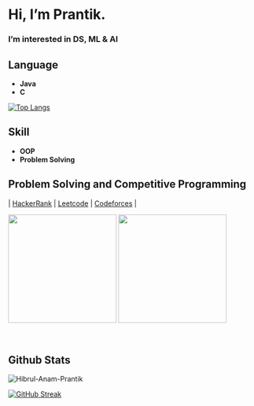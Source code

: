# Hi, I’m Prantik.


### I’m interested in DS, ML & AI


## Language
- **Java**
- **C**

 [![Top Langs](https://github-readme-stats.vercel.app/api/top-langs/?username=Hibrul-Anam-Prantik&theme=dark&layout=compact&align=right&width=40%)](https://github.com/Hibrul-Anam-Prantik/github-readme-stats)


## Skill
- **OOP**
- **Problem Solving**
  


## Problem Solving and Competitive Programming

| [HackerRank](https://www.hackerrank.com/profile/hibrul_anam_pra1) | [Leetcode](https://leetcode.com/Anam_Prantik/) | [Codeforces](https://codeforces.com/profile/Prantik_) |

<p float="left">
<a href="https://leetcode.com/Anam_Prantik/">
    <img height="220em" src="https://leetcard.jacoblin.cool/Anam_Prantik?theme=dark&font=ABeeZee&ext=heatmap" /></a>
    
<a href="https://codeforces.com/profile/Prantik_">
    <img height="220em" src="https://codeforces-readme-stats.vercel.app/api/card?username=Prantik_&theme=dark&force_username=true" /></a>

</p>
<br>


 
## Github Stats

<p align="left"> <img src="https://github-readme-stats.vercel.app/api?username=Hibrul-Anam-Prantik&show_icons=true&count_private=true&theme=dark" alt="Hibrul-Anam-Prantik" />
    
[![GitHub Streak](https://streak-stats.demolab.com/?user=Hibrul-Anam-Prantik&theme=dark&card_width=466&ring=76F893&fire=76F893&currStreakLabel=76F893)](https://git.io/streak-stats)

 

 
<!---
Hibrul-Anam-Prantik/Hibrul-Anam-Prantik is a ✨ special ✨ repository because its `README.md` (this file) appears on your GitHub profile.
You can click the Preview link to take a look at your changes.
--->
